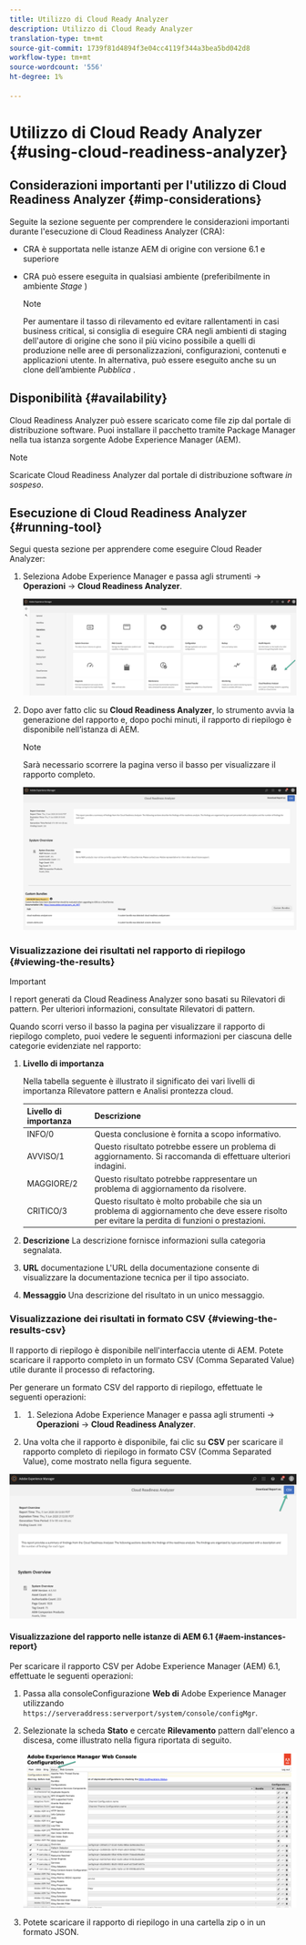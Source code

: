 ```yaml
---
title: Utilizzo di Cloud Ready Analyzer
description: Utilizzo di Cloud Ready Analyzer
translation-type: tm+mt
source-git-commit: 1739f81d4894f3e04cc4119f344a3bea5bd042d8
workflow-type: tm+mt
source-wordcount: '556'
ht-degree: 1%

---
```



# Utilizzo di Cloud Ready Analyzer {#using-cloud-readiness-analyzer}

## Considerazioni importanti per l&#39;utilizzo di Cloud Readiness Analyzer {#imp-considerations}

Seguite la sezione seguente per comprendere le considerazioni importanti durante l&#39;esecuzione di Cloud Readiness Analyzer (CRA):

* CRA è supportata nelle istanze AEM di origine con versione 6.1 e superiore
* CRA può essere eseguita in qualsiasi ambiente (preferibilmente in ambiente *Stage* )

   >[!NOTE]
   >Per aumentare il tasso di rilevamento ed evitare rallentamenti in casi business critical, si consiglia di eseguire CRA negli ambienti di staging dell&#39;autore di origine che sono il più vicino possibile a quelli di produzione nelle aree di personalizzazioni, configurazioni, contenuti e applicazioni utente. In alternativa, può essere eseguito anche su un clone dell’ambiente *Pubblica* .

## Disponibilità {#availability}

Cloud Readiness Analyzer può essere scaricato come file zip dal portale di distribuzione software. Puoi installare il pacchetto tramite Package Manager nella tua istanza sorgente Adobe Experience Manager (AEM).

>[!NOTE]
>Scaricate Cloud Readiness Analyzer dal portale di distribuzione software *in sospeso*.

## Esecuzione di Cloud Readiness Analyzer {#running-tool}

Segui questa sezione per apprendere come eseguire Cloud Reader Analyzer:

1. Seleziona Adobe Experience Manager e passa agli strumenti -> **Operazioni** -> **Cloud Readiness Analyzer**.

   ![image](/help/move-to-cloud-service/cloud-readiness-analyzer/assets/cra-1.png)

1. Dopo aver fatto clic su **Cloud Readiness Analyzer**, lo strumento avvia la generazione del rapporto e, dopo pochi minuti, il rapporto di riepilogo è disponibile nell’istanza di AEM.

   >[!NOTE]
   >Sarà necessario scorrere la pagina verso il basso per visualizzare il rapporto completo.

   ![image](/help/move-to-cloud-service/cloud-readiness-analyzer/assets/cra-2.png)

### Visualizzazione dei risultati nel rapporto di riepilogo {#viewing-the-results}

>[!IMPORTANT]
>I report generati da Cloud Readiness Analyzer sono basati su Rilevatori di pattern. Per ulteriori informazioni, consultate Rilevatori [](https://docs.adobe.com/content/help/en/experience-manager-65/deploying/upgrading/pattern-detector.html) di pattern.

Quando scorri verso il basso la pagina per visualizzare il rapporto di riepilogo completo, puoi vedere le seguenti informazioni per ciascuna delle categorie evidenziate nel rapporto:

1. **Livello di importanza**

   Nella tabella seguente è illustrato il significato dei vari livelli di importanza Rilevatore pattern e Analisi prontezza cloud.

   | Livello di importanza | Descrizione |
   |--- |--- |
   | INFO/0 | Questa conclusione è fornita a scopo informativo. |
   | AVVISO/1 | Questo risultato potrebbe essere un problema di aggiornamento. Si raccomanda di effettuare ulteriori indagini. |
   | MAGGIORE/2 | Questo risultato potrebbe rappresentare un problema di aggiornamento da risolvere. |
   | CRITICO/3 | Questo risultato è molto probabile che sia un problema di aggiornamento che deve essere risolto per evitare la perdita di funzioni o prestazioni. |

1. **Descrizione** La descrizione fornisce informazioni sulla categoria segnalata.

1. **URL** documentazione L&#39;URL della documentazione consente di visualizzare la documentazione tecnica per il tipo associato.

1. **Messaggio** Una descrizione del risultato in un unico messaggio.

### Visualizzazione dei risultati in formato CSV {#viewing-the-results-csv}

Il rapporto di riepilogo è disponibile nell&#39;interfaccia utente di AEM. Potete scaricare il rapporto completo in un formato CSV (Comma Separated Value) utile durante il processo di refactoring.

Per generare un formato CSV del rapporto di riepilogo, effettuate le seguenti operazioni:

1. 
   1. Seleziona Adobe Experience Manager e passa agli strumenti -> **Operazioni** -> **Cloud Readiness Analyzer**.

1. Una volta che il rapporto è disponibile, fai clic su **CSV** per scaricare il rapporto completo di riepilogo in formato CSV (Comma Separated Value), come mostrato nella figura seguente.

![image](/help/move-to-cloud-service/cloud-readiness-analyzer/assets/cra-3.png)


#### Visualizzazione del rapporto nelle istanze di AEM 6.1 {#aem-instances-report}

Per scaricare il rapporto CSV per Adobe Experience Manager (AEM) 6.1, effettuate le seguenti operazioni:

1. Passa alla consoleConfigurazione **Web di** Adobe Experience Manager utilizzando `https://serveraddress:serverport/system/console/configMgr`.

1. Selezionate la scheda **Stato** e cercate **Rilevamento** pattern dall&#39;elenco a discesa, come illustrato nella figura riportata di seguito.

   ![image](/help/move-to-cloud-service/cloud-readiness-analyzer/assets/cra-4.png)

1. Potete scaricare il rapporto di riepilogo in una cartella zip o in un formato JSON.


